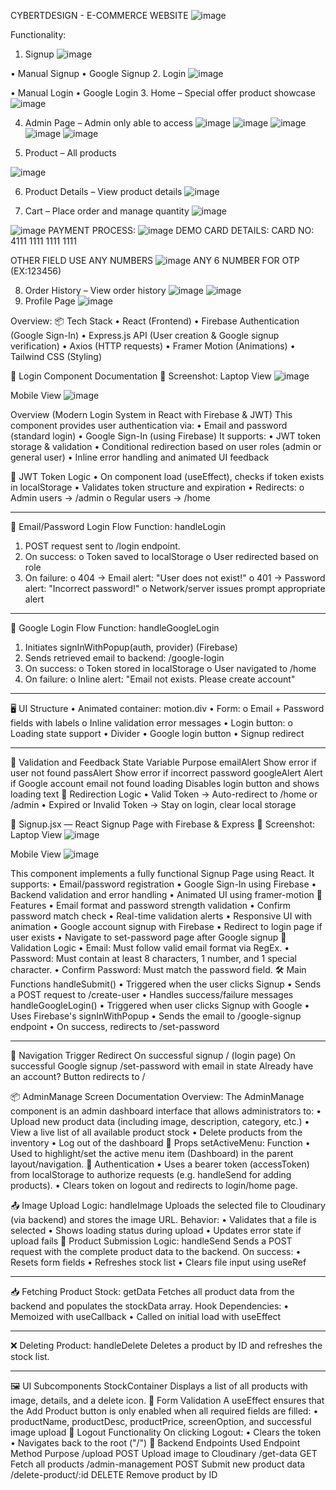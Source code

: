 CYBERTDESIGN - E-COMMERCE WEBSITE
 ![image](https://github.com/user-attachments/assets/31944d1d-1226-4619-bde7-22a0a70a5965)

Functionality:
1.	Signup
 ![image](https://github.com/user-attachments/assets/8c6531fa-50c4-4693-b41a-92ec09814a58)

•	Manual Signup
•	Google Signup
2.	Login
 ![image](https://github.com/user-attachments/assets/0c0073a4-3110-47e5-b554-a9d6b2f4530c)

•	Manual Login
•	Google Login
3.	Home – Special offer product showcase
 ![image](https://github.com/user-attachments/assets/5c977c02-ac33-47d8-8f54-c88eb0f8fb2d)

4.	Admin Page – Admin only able to access
![image](https://github.com/user-attachments/assets/989ac9e4-3fa4-4274-9baf-2d8ce21ddd51)
![image](https://github.com/user-attachments/assets/d784a7fd-a7bd-4318-a654-f4eb2ac749f8)
![image](https://github.com/user-attachments/assets/76f16f42-6cff-4bf0-93a3-96080a00bc83)
![image](https://github.com/user-attachments/assets/001e1a97-576a-4b02-80e9-4aecf060034e)
![image](https://github.com/user-attachments/assets/86c5744e-bb64-4a1f-b2bf-28a45716ea6c)

5.	Product – All products

 ![image](https://github.com/user-attachments/assets/be396772-7070-4626-b4ee-012390bf6298)

6.	Product Details – View product details
   ![image](https://github.com/user-attachments/assets/ad02e76f-df8a-4414-8299-9db0d7940a72)

7.	Cart – Place order and manage quantity
 ![image](https://github.com/user-attachments/assets/f0611f82-6c81-4e7f-930a-eb5528b290d4)

 ![image](https://github.com/user-attachments/assets/f07d23fa-de7b-44bc-9c05-e5b85865955b)
PAYMENT PROCESS:
![image](https://github.com/user-attachments/assets/bc4b349b-3040-44c2-b6a7-8ee5283abfc1)
DEMO CARD DETAILS:
CARD NO: 4111 1111 1111 1111

OTHER FIELD USE ANY NUMBERS
![image](https://github.com/user-attachments/assets/60c51e07-6274-4648-8656-a8a361726373)
ANY 6 NUMBER FOR OTP (EX:123456)

8.	Order History – View order history
 ![image](https://github.com/user-attachments/assets/2d82e288-cca0-4ece-95d8-8775247e2980)
![image](https://github.com/user-attachments/assets/fcc36366-053c-461c-9c3e-0ca9afd18420)
9. Profile Page
![image](https://github.com/user-attachments/assets/32bfaf35-c0e4-4f49-9ddd-32bcae90c746)

Overview:
📦 Tech Stack
•	React (Frontend)
•	Firebase Authentication (Google Sign-In)
•	Express.js API (User creation & Google signup verification)
•	Axios (HTTP requests)
•	Framer Motion (Animations)
•	Tailwind CSS (Styling)

📄 Login Component Documentation
📸 Screenshot:
Laptop View
 ![image](https://github.com/user-attachments/assets/d2b67d00-d1cb-44cf-8bc5-4e3be087b14d)

Mobile View
 ![image](https://github.com/user-attachments/assets/22b277ab-f134-4c74-8689-7813b632ba93)

Overview (Modern Login System in React with Firebase & JWT)
This component provides user authentication via:
•	Email and password (standard login)
•	Google Sign-In (using Firebase)
It supports:
•	JWT token storage & validation
•	Conditional redirection based on user roles (admin or general user)
•	Inline error handling and animated UI feedback

🔐 JWT Token Logic
•	On component load (useEffect), checks if token exists in localStorage
•	Validates token structure and expiration
•	Redirects:
o	Admin users → /admin
o	Regular users → /home
________________________________________
📲 Email/Password Login Flow
Function: handleLogin
1.	POST request sent to /login endpoint.
2.	On success:
o	Token saved to localStorage
o	User redirected based on role
3.	On failure:
o	404 → Email alert: "User does not exist!"
o	401 → Password alert: "Incorrect password!"
o	Network/server issues prompt appropriate alert
________________________________________
🔑 Google Login Flow
Function: handleGoogleLogin
1.	Initiates signInWithPopup(auth, provider) (Firebase)
2.	Sends retrieved email to backend: /google-login
3.	On success:
o	Token stored in localStorage
o	User navigated to /home
4.	On failure:
o	Inline alert: "Email not exists. Please create account"
________________________________________
🖥️ UI Structure
•	Animated container: motion.div
•	Form:
o	Email + Password fields with labels
o	Inline validation error messages
•	Login button:
o	Loading state support
•	Divider
•	Google login button
•	Signup redirect
________________________________________
🧪 Validation and Feedback
State Variable	Purpose
emailAlert	Show error if user not found
passAlert	Show error if incorrect password
googleAlert	Alert if Google account email not found
loading	Disables login button and shows loading text
🔁 Redirection Logic
•	Valid Token → Auto-redirect to /home or /admin
•	Expired or Invalid Token → Stay on login, clear local storage


📝 Signup.jsx — React Signup Page with Firebase & Express
📸 Screenshot:
Laptop View
 ![image](https://github.com/user-attachments/assets/75e07350-1e9f-4c95-bc39-e4cc940e0768)

Mobile View
 ![image](https://github.com/user-attachments/assets/3ceebcf7-8e84-47fb-9142-50cca8095b5d)

This component implements a fully functional Signup Page using React. It supports:
•	Email/password registration
•	Google Sign-In using Firebase
•	Backend validation and error handling
•	Animated UI using framer-motion
🚀 Features
•	Email format and password strength validation
•	Confirm password match check
•	Real-time validation alerts
•	Responsive UI with animation
•	Google account signup with Firebase
•	Redirect to login page if user exists
•	Navigate to set-password page after Google signup
🧪 Validation Logic
•	Email: Must follow valid email format via RegEx.
•	Password: Must contain at least 8 characters, 1 number, and 1 special character.
•	Confirm Password: Must match the password field.
🛠️ Main Functions
handleSubmit()
•	Triggered when the user clicks Signup
•	Sends a POST request to /create-user
•	Handles success/failure messages
handleGoogleLogin()
•	Triggered when user clicks Signup with Google
•	Uses Firebase's signInWithPopup
•	Sends the email to /google-signup endpoint
•	On success, redirects to /set-password
________________________________________
🔄 Navigation
Trigger	Redirect
On successful signup	/ (login page)
On successful Google signup	/set-password with email in state
Already have an account?	Button redirects to /

📦 AdminManage Screen Documentation
Overview:
The AdminManage component is an admin dashboard interface that allows administrators to:
•	Upload new product data (including image, description, category, etc.)
•	View a live list of all available product stock
•	Delete products from the inventory
•	Log out of the dashboard
🔧 Props
setActiveMenu: Function
•	Used to highlight/set the active menu item (Dashboard) in the parent layout/navigation.
🔐 Authentication
•	Uses a bearer token (accessToken) from localStorage to authorize requests (e.g. handleSend for adding products).
•	Clears token on logout and redirects to login/home page.

📤 Image Upload Logic: handleImage
Uploads the selected file to Cloudinary (via backend) and stores the image URL.
Behavior:
•	Validates that a file is selected
•	Shows loading status during upload
•	Updates error state if upload fails
🧪 Product Submission Logic: handleSend
Sends a POST request with the complete product data to the backend.
On success:
•	Resets form fields
•	Refreshes stock list
•	Clears file input using useRef
________________________________________
📥 Fetching Product Stock: getData
Fetches all product data from the backend and populates the stockData array.
Hook Dependencies:
•	Memoized with useCallback
•	Called on initial load with useEffect
________________________________________
❌ Deleting Product: handleDelete
Deletes a product by ID and refreshes the stock list.
________________________________________
🖼️ UI Subcomponents
StockContainer
Displays a list of all products with image, details, and a delete icon.
🧾 Form Validation
A useEffect ensures that the Add Product button is only enabled when all required fields are filled:
•	productName, productDesc, productPrice, screenOption, and successful image upload
🚪 Logout Functionality
On clicking Logout:
•	Clears the token
•	Navigates back to the root ("/")
📁 Backend Endpoints Used
Endpoint	Method	Purpose
/upload	POST	Upload image to Cloudinary
/get-data	GET	Fetch all products
/admin-management	POST	Submit new product data
/delete-product/:id	DELETE	Remove product by ID


